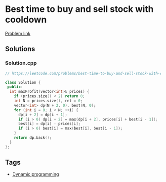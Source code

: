 # Best time to buy and sell stock with cooldown

[Problem link](https://leetcode.com/problems/best-time-to-buy-and-sell-stock-with-cooldown)

## Solutions


### Solution.cpp
```cpp
// https://leetcode.com/problems/best-time-to-buy-and-sell-stock-with-cooldown

class Solution {
 public:
  int maxProfit(vector<int>& prices) {
    if (prices.size() < 2) return 0;
    int N = prices.size(), ret = 0;
    vector<int> dp(N + 2, 0), best(N, 0);
    for (int i = 0; i < N; ++i) {
      dp[i + 2] = dp[i + 1];
      if (i > 0) dp[i + 2] = max(dp[i + 2], prices[i] + best[i - 1]);
      best[i] = dp[i] - prices[i];
      if (i > 0) best[i] = max(best[i], best[i - 1]);
    }
    return dp.back();
  }
};
```
## Tags

* [Dynamic programming](/Collections/dynamic-programming.md#dynamic-programming)
